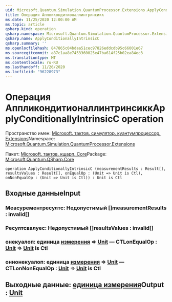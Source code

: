 ```yaml
---
uid: Microsoft.Quantum.Simulation.QuantumProcessor.Extensions.ApplyConditionallyIntrinsicC
title: Операция Аппликондитионаллинтринсикк
ms.date: 11/25/2020 12:00:00 AM
ms.topic: article
qsharp.kind: operation
qsharp.namespace: Microsoft.Quantum.Simulation.QuantumProcessor.Extensions
qsharp.name: ApplyConditionallyIntrinsicC
qsharp.summary: ''
ms.openlocfilehash: 847865c04bdaa51cec97826eddcdb95c66001e67
ms.sourcegitcommit: a87c1aa8e7453360025e47ba614f25b02ea84ec3
ms.translationtype: MT
ms.contentlocale: ru-RU
ms.lasthandoff: 11/26/2020
ms.locfileid: "96228973"
---
```

# <a name="applyconditionallyintrinsicc-operation"></a><span data-ttu-id="34540-102">Операция Аппликондитионаллинтринсикк</span><span class="sxs-lookup"><span data-stu-id="34540-102">ApplyConditionallyIntrinsicC operation</span></span>

<span data-ttu-id="34540-103">Пространство имен: [Microsoft. тактов. симулятор. куантумпроцессор. Extensions](xref:Microsoft.Quantum.Simulation.QuantumProcessor.Extensions)</span><span class="sxs-lookup"><span data-stu-id="34540-103">Namespace: [Microsoft.Quantum.Simulation.QuantumProcessor.Extensions](xref:Microsoft.Quantum.Simulation.QuantumProcessor.Extensions)</span></span>

<span data-ttu-id="34540-104">Пакет: [Microsoft. тактов. кшарп. Core](https://nuget.org/packages/Microsoft.Quantum.QSharp.Core)</span><span class="sxs-lookup"><span data-stu-id="34540-104">Package: [Microsoft.Quantum.QSharp.Core](https://nuget.org/packages/Microsoft.Quantum.QSharp.Core)</span></span>




```qsharp
operation ApplyConditionallyIntrinsicC (measurementResults : Result[], resultsValues : Result[], onEqualOp : (Unit => Unit is Ctl), onNonEqualOp : (Unit => Unit is Ctl)) : Unit is Ctl
```


## <a name="input"></a><span data-ttu-id="34540-105">Входные данные</span><span class="sxs-lookup"><span data-stu-id="34540-105">Input</span></span>

### <a name="measurementresults--__invalidresult__"></a><span data-ttu-id="34540-106">Меасурементресултс: __Недопустимый <Result>__[]</span><span class="sxs-lookup"><span data-stu-id="34540-106">measurementResults : __invalid<Result>__[]</span></span>




### <a name="resultsvalues--__invalidresult__"></a><span data-ttu-id="34540-107">Ресултсвалуес: __Недопустимый <Result>__[]</span><span class="sxs-lookup"><span data-stu-id="34540-107">resultsValues : __invalid<Result>__[]</span></span>




### <a name="onequalop--unit--unit--is-ctl"></a><span data-ttu-id="34540-108">онекуалоп: единица [измерения](xref:microsoft.quantum.lang-ref.unit) => [Unit](xref:microsoft.quantum.lang-ref.unit) — CTL</span><span class="sxs-lookup"><span data-stu-id="34540-108">onEqualOp : [Unit](xref:microsoft.quantum.lang-ref.unit) => [Unit](xref:microsoft.quantum.lang-ref.unit)  is Ctl</span></span>




### <a name="onnonequalop--unit--unit--is-ctl"></a><span data-ttu-id="34540-109">оннонекуалоп: единица [измерения](xref:microsoft.quantum.lang-ref.unit) => [Unit](xref:microsoft.quantum.lang-ref.unit) — CTL</span><span class="sxs-lookup"><span data-stu-id="34540-109">onNonEqualOp : [Unit](xref:microsoft.quantum.lang-ref.unit) => [Unit](xref:microsoft.quantum.lang-ref.unit)  is Ctl</span></span>





## <a name="output--unit"></a><span data-ttu-id="34540-110">Выходные данные: [единица измерения](xref:microsoft.quantum.lang-ref.unit)</span><span class="sxs-lookup"><span data-stu-id="34540-110">Output : [Unit](xref:microsoft.quantum.lang-ref.unit)</span></span>

